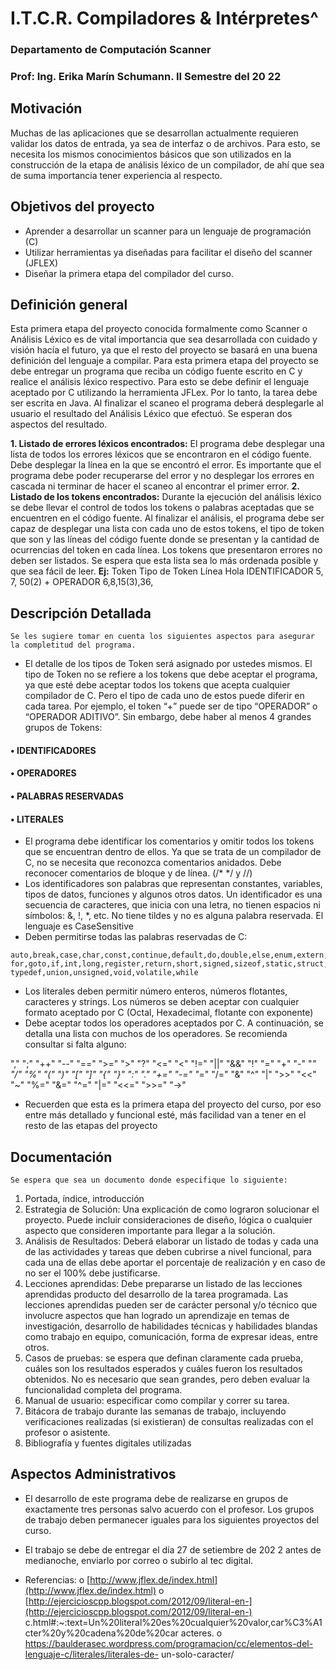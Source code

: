 # I.T.C.R. Compiladores & Intérpretes^

### Departamento de Computación Scanner

### Prof: Ing. Erika Marín Schumann. II Semestre del 20 22

## Motivación

Muchas de las aplicaciones que se desarrollan actualmente requieren validar los datos de entrada, ya sea de interfaz o
de archivos. Para esto, se necesita los mismos conocimientos básicos que son utilizados en la construcción de la etapa de
análisis léxico de un compilador, de ahí que sea de suma importancia tener experiencia al respecto.

## Objetivos del proyecto

- Aprender a desarrollar un scanner para un lenguaje de programación (C)
- Utilizar herramientas ya diseñadas para facilitar el diseño del scanner (JFLEX)
- Diseñar la primera etapa del compilador del curso.

## Definición general

Esta primera etapa del proyecto conocida formalmente como Scanner o Análisis Léxico es de vital importancia que sea
desarrollada con cuidado y visión hacía el futuro, ya que el resto del proyecto se basará en una buena definición del lenguaje
a compilar.
Para esta primera etapa del proyecto se debe entregar un programa que reciba un código fuente escrito en C y realice
el análisis léxico respectivo. Para esto se debe definir el lenguaje aceptado por C utilizando la herramienta JFLex. Por lo
tanto, la tarea debe ser escrita en Java.
Al finalizar el scaneo el programa deberá desplegarle al usuario el resultado del Análisis Léxico que efectuó. Se esperan
dos aspectos del resultado.

**1. Listado de errores léxicos encontrados:** El programa debe desplegar una lista de todos los errores léxicos que se
    encontraron en el código fuente. Debe desplegar la línea en la que se encontró el error. Es importante que el
    programa debe poder recuperarse del error y no desplegar los errores en cascada ni terminar de hacer el scaneo al
    encontrar el primer error.
**2. Listado de los tokens encontrados:** Durante la ejecución del análisis léxico se debe llevar el control de todos los
    tokens o palabras aceptadas que se encuentren en el código fuente. Al finalizar el análisis, el programa debe ser
    capaz de desplegar una lista con cada uno de estos tokens, el tipo de token que son y las líneas del código fuente
    donde se presentan y la cantidad de ocurrencias del token en cada línea. Los tokens que presentaron errores no
    deben ser listados. Se espera que esta lista sea lo más ordenada posible y que sea fácil de leer.
**Ej:**
    Token Tipo de Token Línea
    Hola IDENTIFICADOR 5, 7, 50(2)
    + OPERADOR 6,8,15(3),36,

## Descripción Detallada

```
Se les sugiere tomar en cuenta los siguientes aspectos para asegurar la completitud del programa.
```
- El detalle de los tipos de Token será asignado por ustedes mismos. El tipo de Token no se refiere a los tokens que
    debe aceptar el programa, ya que esté debe aceptar todos los tokens que acepta cualquier compilador de C. Pero
    el tipo de cada uno de estos puede diferir en cada tarea. Por ejemplo, el token “+” puede ser de tipo “OPERADOR”
    o “OPERADOR ADITIVO”. Sin embargo, debe haber al menos 4 grandes grupos de Tokens:

#### • IDENTIFICADORES

#### • OPERADORES

#### • PALABRAS RESERVADAS

#### • LITERALES


- El programa debe identificar los comentarios y omitir todos los tokens que se encuentran dentro de ellos. Ya que se
    trata de un compilador de C, no se necesita que reconozca comentarios anidados. Debe reconocer comentarios de
    bloque y de línea. (/* */ y //)
- Los identificadores son palabras que representan constantes, variables, tipos de datos, funciones y algunos otros
    datos. Un identificador es una secuencia de caracteres, que inicia con una letra, no tienen espacios ni símbolos: &,
    !, *, etc. No tiene tildes y no es alguna palabra reservada. El lenguaje es CaseSensitive
- Deben permitirse todas las palabras reservadas de C:

```
auto,break,case,char,const,continue,default,do,double,else,enum,extern,float,
for,goto,if,int,long,register,return,short,signed,sizeof,static,struct,switch,
typedef,union,unsigned,void,volatile,while
```
- Los literales deben permitir número enteros, números flotantes, caracteres y strings. Los números se deben aceptar
    con cualquier formato aceptado por C (Octal, Hexadecimal, flotante con exponente)
- Debe aceptar todos los operadores aceptados por C. A continuación, se detalla una lista con muchos de los
    operadores. Se recomienda consultar si falta alguno:

"," ";" "++" "--" "==" ">=" ">" "?" "<=" "<" "!=" "||" "&&" "!"
"=" "+" "-" "*" "/" "%" "(" ")" "[" "]" "{" "}" ":" "."
"+=" "-=" "*=" "/=" "&" "^" "|" ">>" "<<" "~" "%=" "&=" "^=" "|="
"<<=" ">>=" "->"

- Recuerden que esta es la primera etapa del proyecto del curso, por eso entre más detallado y funcional esté, más
    facilidad van a tener en el resto de las etapas del proyecto

## Documentación

```
Se espera que sea un documento donde especifique lo siguiente:
```
1. Portada, índice, introducción
2. Estrategia de Solución: Una explicación de como lograron solucionar el proyecto. Puede incluir consideraciones de
    diseño, lógica o cualquier aspecto que consideren importante para llegar a la solución.
3. Análisis de Resultados: Deberá elaborar un listado de todas y cada una de las actividades y tareas que deben
    cubrirse a nivel funcional, para cada una de ellas debe aportar el porcentaje de realización y en caso de no ser el
    100% debe justificarse.
4. Lecciones aprendidas: Debe prepararse un listado de las lecciones aprendidas producto del desarrollo de la tarea
    programada. Las lecciones aprendidas pueden ser de carácter personal y/o técnico que involucre aspectos que han
    logrado un aprendizaje en temas de investigación, desarrollo de habilidades técnicas y habilidades blandas como
    trabajo en equipo, comunicación, forma de expresar ideas, entre otros.
5. Casos de pruebas: se espera que definan claramente cada prueba, cuáles son los resultados esperados y cuáles
    fueron los resultados obtenidos. No es necesario que sean grandes, pero deben evaluar la funcionalidad completa
    del programa.
6. Manual de usuario: especificar como compilar y correr su tarea.
7. Bitácora de trabajo durante las semanas de trabajo, incluyendo verificaciones realizadas (si existieran) de consultas
    realizadas con el profesor o asistente.
8. Bibliografía y fuentes digitales utilizadas

## Aspectos Administrativos

- El desarrollo de este programa debe de realizarse en grupos de exactamente tres personas salvo acuerdo con el
    profesor. Los grupos de trabajo deben permanecer iguales para los siguientes proyectos del curso.
- El trabajo se debe de entregar el día 27 de setiembre de 202 2 antes de medianoche, enviarlo por correo o subirlo
    al tec digital.


- Referencias:
    o [http://www.jflex.de/index.html](http://www.jflex.de/index.html)
    o [http://ejercicioscpp.blogspot.com/2012/09/literal-en-](http://ejercicioscpp.blogspot.com/2012/09/literal-en-)
       c.html#:~:text=Un%20literal%20es%20cualquier%20valor,car%C3%A1cter%20y%20cadena%20de%20car
       acteres.
    o https://baulderasec.wordpress.com/programacion/cc/elementos-del-lenguaje-c/literales/literales-de-
       un-solo-caracter/


